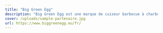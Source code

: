 ```yaml
---
title: "Big Green Egg"
description: "Big Green Egg est une marque de cuiseur barbecue à charbon de bois en céramique. L'Oeuf est un appareil de cuisson polyvalent capable de servir de gril , de four ou de fumoir."
cover: /uploads/sample-partenaire.jpg
url: https://www.biggreenegg.eu/fr/
---
```

